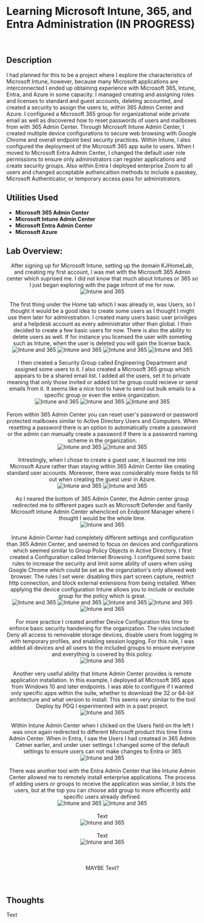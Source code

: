 <h1>Learning Microsoft Intune, 365, and Entra Administration (IN PROGRESS)</h1>

<br />
<h2>Description</h2>
I had planned for this to be a project where I explore the characteristics of Microsoft Intune, however, because many Microsoft applications are interconnected I ended up obtaining experience with Microsoft 365, Intune, Entra, and Azure in some capacity. I managed creating and assigning roles and licenses to standard and guest accounts, deleting accounted, and created a security to assign the users to, within 365 Admin Center and Azure. I configured a Microsoft 365 group for organizational wide private email as well as discovered how to reset passwords of users and mailboxes from with 365 Admin Center. Through Microsoft Intune Admin Center, I created multiple device configurations to secure web browsing with Google Chrome and overall endpoint best security practices. Within Intune, I also configured the deployment of the Microsoft 365 app suite to users. When I moved to Microsoft Entra Admin Center, I changed the default user role permissions to ensure only administrators can register applications and create security groups. Also within Entra I deployed enterprise Zoom to all users and changed acceptable authencaition methods to include a passkey, Microsoft Authenticator, or temporary access pass for administrators.

<h2>Utilities Used</h2>

- <b>Microsoft 365 Admin Center</b> 
- <b>Microsoft Intune Admin Center</b>
- <b>Microsoft Entra Admin Center</b>
- <b>Microsoft Azure</b>


<h2>Lab Overview:</h2>

<p align="center">
After signing up for Microsoft Intune, setting up the domain KJHomeLab, and creating my first account, I was met with the Microsoft 365 Admin center which suprised me. I did not know that much about Intunes or 365 so I just began exploring with the page infront of me for now. <br/>
<img src="https://github.com/user-attachments/assets/c8df6a18-0b59-4d5b-a13b-e026896ab488" alt="Intune and 365"/>
<br />
<br />
The first thing under the Home tab which I was already in, was Users, so I thought it would be a good idea to create some users as I thought I might use them later for administration. I created many users basic user priviliges and a helpdesk account as every administrator other than global. I then decided to create a few basic users for now. There is also the ability to delete users as well. If for instance you licensed the user with someting such as Intune, when the user is deleted you will gain the license back.<br/>
 <img src="https://github.com/user-attachments/assets/49e916ee-bd71-4376-b5c2-cab338f01220" alt="Intune and 365"/>
 <img src="https://github.com/user-attachments/assets/e16b2006-f20c-4a12-ac5e-aa0957fffa0d" alt="Intune and 365"/>
  <img src="https://github.com/user-attachments/assets/efa1bc09-6e0c-43c0-baab-2aced195b3f3" alt="Intune and 365"/>

<img src="https://github.com/user-attachments/assets/d59e7fff-c77f-43c2-9891-1f93a2dfa89a" alt="Intune and 365"/>
<br />
<br />
I then created a Security Group called Engineering Department and assigned some users to it. I also created a Microsoft 365 group which appears to be a shared email list. I added all the users, set it to private meaning that only those invited or added tot he group could recieve or send emails from it. It seems like a nice tool to have to send out bulk emails to a specific group or even the entire organization.<br/>
<img src="https://github.com/user-attachments/assets/94c49142-4394-4828-afae-e21a9cfe9314" alt="Intune and 365"/>
 <img src="https://github.com/user-attachments/assets/27591f10-06a5-4c07-bf56-ce94af01e891" alt="Intune and 365"/>
 <img src="https://github.com/user-attachments/assets/43315b2e-1ebc-4cc3-a8c7-0778b6588949" alt="Intune and 365"/>
<br />
<br />
Ferom within 365 Admin Center you can reset user's password or password protected mailboxes similar to Active Directory Users and Computers. When resetting a password there is an option to automatically create a password or the admin can manually create a password if there is a password naming scheme in the organization.<br/>
<img src="https://github.com/user-attachments/assets/feb7db72-7426-4111-935a-4e9c7b709898" alt="Intune and 365"/>
<img src="https://github.com/user-attachments/assets/29137489-cc5c-441d-ab75-494877b0e105" alt="Intune and 365"/>
<br />
<br />
Intrestingly, when I chose to create a guest user, it laucned me into Microsoft Azure rather than staying within 365 Admin Center like creating standard user accounts. Moreover, there was considerably more fields to fill out when creating the guest uesr in Azure.<br/>
<img src="https://github.com/user-attachments/assets/97a7fdf5-1282-45ec-9f21-6a6cfcabb489" alt="Intune and 365"/>
 <img src="https://github.com/user-attachments/assets/e17f324b-f2ce-4996-a03c-2071ea1508b0" alt="Intune and 365"/>
<br />
<br />
As I neared the bottom of 365 Admin Center, the Admin center group redirected me to different pages such as Microsoft Defender and fianlly Microsoft Intune Admin Center whencliced on Endpoint Manager where I thought I would be the whole time. <br/>
<img src="https://github.com/user-attachments/assets/26b375d4-5172-4311-8d43-ef91b9835d7e" alt="Intune and 365"/>
<br />
<br />
Intune Admin Center had completely different settings and configuration than 365 Admin Center, and seemed to focus on devices and configurations which seemed similar to Group Policy Objects in Active Directory. I first created a Configuration called Internet Browsing. I configured some basic rules to increase the security and limit some ability of users when using Google Chrome which could be set as the organziation's only allowed web browser. The rules I set were: disabling thirs part screen capture, restrict http connection, and block external extensions from being installed. When applying the device configuration Intune allows you to include or exclude group for the policy which is great.<br/>
<img src="https://github.com/user-attachments/assets/2219dc91-d356-40bc-8705-5a887aa02111" alt="Intune and 365"/>
<img src="https://github.com/user-attachments/assets/1262bbce-17f7-462a-ba39-57cdfc5344bd" alt="Intune and 365"/>
<img src="https://github.com/user-attachments/assets/24d409e5-039c-4395-81a9-2644c36b35d4" alt="Intune and 365"/>
<img src="https://github.com/user-attachments/assets/69ae6889-772c-455b-bd76-a4e31bd55150" alt="Intune and 365"/>
<img src="https://github.com/user-attachments/assets/16c119dd-27d2-4202-bef5-35fbd786e8e3" alt="Intune and 365"/>

<br />
<br />
For more practice I created another Device Configuration this time to enforce basic security handening for the organization. The rules included: Deny all access to removable storage devices, disable users from logging in with temporary profiles, and enabling session logging. For this rule, I was added all devices and all users to the included groups to ensure everyone and everything is covered by this policy.<br/>
<img src="https://github.com/user-attachments/assets/2b924dba-5f5f-4082-8baf-230aacbf608c" alt="Intune and 365"/>
<br />
<br />
Another very useful ability that Intune Admin Center provides is remote application installation. In this example, I deployed all Microsoft 365 apps from Windows 10 and later endpoints. I was able to configure if I wanted only specific apps within the suite, whether to download the 32 or 64-bit architecture and what version to install. This seems very similar to the tool Deploy by PDQ I experimented with in a past project.<br/>
<img src="https://github.com/user-attachments/assets/fc553d89-77a4-4462-9aee-ed9b9b955904" alt="Intune and 365"/>
<br />
<br />
Within Intune Admin Center when I clicked on the Users field on the left I was once again redirected to different Microsoft product this time Entra Admin Center. When in Entra, I saw the Users I had createad in 365 Admin Cetner earlier, and under user settings I changed some of the default settings to ensure users can not make changes to Entra or 365<br/>
<img src="https://github.com/user-attachments/assets/704c4622-11ee-489a-9282-2449c27d3769" alt="Intune and 365"/>
<br />
<br />
There was another tool with the Entra Admin Center that like Intune Admin Center allowed me to remotely install enterprise applications. The process of adding users or groups to receive the application was similar, it lists the users, but at the top you can choose add group to more efficently add specific users already defined. <br/>
<img src="https://github.com/user-attachments/assets/628691e3-628a-40e8-968e-b267dffd6926" alt="Intune and 365"/>
<img src="https://github.com/user-attachments/assets/dd1d355c-6675-4466-a3f0-b7925231919f" alt="Intune and 365"/>
<br />
<br />
Text<br/>
<img src="" alt="Intune and 365"/>
<br />
<br />
Text<br/>
<img src="" alt="Intune and 365"/>
<br />
<br />

<br />
<br />
MAYBE Text?<br/>
<br />
<br />



<h2>Thoughts</h2>
Text
<!--
 ```diff
- text in red
+ text in green
! text in orange
# text in gray
@@ text in purple (and bold)@@
```
--!>

